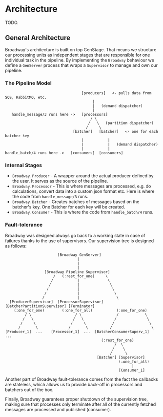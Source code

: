 # Architecture

TODO.

## General Architecture

Broadway's architecture is built on top GenStage. That means we structure
our processing units as independent stages that are responsible for one
individual task in the pipeline. By implementing the `Broadway` behaviour
we define a `GenServer` process that wraps a `Supervisor` to manage and
own our pipeline.

### The Pipeline Model

```asciidoc
                                   [producers]   <- pulls data from SQS, RabbitMQ, etc.
                                        |
                                        |   (demand dispatcher)
                                        |
   handle_message/3 runs here ->   [processors]
                                       / \
                                      /   \   (partition dispatcher)
                                     /     \
                               [batcher]   [batcher]   <- one for each batcher key
                                   |           |
                                   |           |   (demand dispatcher)
                                   |           |
handle_batch/4 runs here ->   [consumers]  [consumers]
```

### Internal Stages

  * `Broadway.Producer` - A wrapper around the actual producer defined by
    the user. It serves as the source of the pipeline.
  * `Broadway.Processor` - This is where messages are processed, e.g. do
    calculations, convert data into a custom json format etc. Here is where
    the code from `handle_message/3` runs.
  * `Broadway.Batcher` - Creates batches of messages based on the
    batcher's key. One Batcher for each key will be created.
  * `Broadway.Consumer` - This is where the code from `handle_batch/4` runs.

### Fault-tolerance

Broadway was designed always go back to a working state in case
of failures thanks to the use of supervisors. Our supervision tree
is designed as follows:

```asciidoc
                        [Broadway GenServer]
                                 |
                                 |
                                 |
                  [Broadway Pipeline Supervisor]
                      /   (:rest_for_one)     \
                     /           |             \
                    /            |              \
                   /             |               \
                  /              |                \
                 /               |                 \
  [ProducerSupervisor]  [ProcessorSupervisor] [BatcherPartitionSupervisor] [Terminator]
    (:one_for_one)        (:one_for_all)           (:one_for_one)
         / \                    / \                /            \
        /   \                  /   \              /              \
       /     \                /     \            /                \
      /       \              /       \          /                  \
[Producer_1]  ...    [Processor_1]  ...  [BatcherConsumerSuperv_1]  ...
                                            (:rest_for_one)
                                                  /  \
                                                 /    \
                                                /      \
                                          [Batcher] [Supervisor]
                                                    (:one_for_all)
                                                          |
                                                    [Consumer_1]
```

Another part of Broadway fault-tolerance comes from the fact the
callbacks are stateless, which allows us to provide back-off in
processors and batchers out of the box.

Finally, Broadway guarantees proper shutdown of the supervision
tree, making sure that processes only terminate after all of the
currently fetched messages are processed and published (consumer).